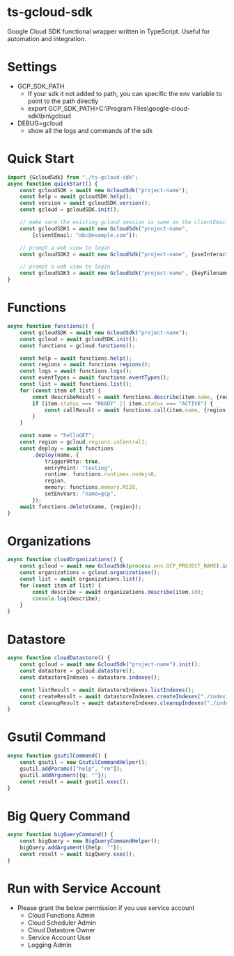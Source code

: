 # ts-gcloud-sdk

Google Cloud SDK functional wrapper written in TypeScript. Useful for automation and integration.

# Settings
- GCP_SDK_PATH 
  - If your sdk it not added to path, you can specific the env variable to point to the path directly
  - export GCP_SDK_PATH=C:\Program Files\google-cloud-sdk\bin\gcloud
- DEBUG=gcloud
  - show all the logs and commands of the sdk

# Quick Start

```typescript
import {GcloudSdk} from "./ts-gcloud-sdk";
async function quickStart() {
    const gcloudSDK = await new GcloudSdk("project-name");
    const help = await gcloudSDK.help();
    const version = await gcloudSDK.version();
    const gcloud = gcloudSDK.init();

    // make sure the existing gcloud session is same as the clientEmail
    const gcloudSDK1 = await new GcloudSdk("project-name",
        {clientEmail: "abc@example.com"});

    // prompt a web view to login
    const gcloudSDK2 = await new GcloudSdk("project-name", {useInteractiveLogin: true});

    // prompt a web view to login
    const gcloudSDK3 = await new GcloudSdk("project-name", {keyFilename: "serviceAccount.json"});
}
```

# Functions
```typescript
async function functions() {
    const gcloudSDK = await new GcloudSdk("project-name");
    const gcloud = await gcloudSDK.init();
    const functions = gcloud.functions();

    const help = await functions.help();
    const regions = await functions.regions();
    const logs = await functions.logs();
    const eventTypes = await functions.eventTypes();
    const list = await functions.list();
    for (const item of list) {
        const describeResult = await functions.describe(item.name, {region: item.region});
        if (item.status === "READY" || item.status === "ACTIVE") {
            const callResult = await functions.call(item.name, {region: item.region, data: {name: "value"}});
        }
    }

    const name = "helloGET";
    const region = gcloud.regions.usCentral1;
    const deploy = await functions
        .deploy(name, {
            triggerHttp: true,
            entryPoint: "testing",
            runtime: functions.runtimes.nodejs8,
            region,
            memory: functions.memory.M128,
            setEnvVars: "name=gcp",
        });
    await functions.delete(name, {region});
}
```

# Organizations
```typescript
async function cloudOrganizations() {
    const gcloud = await new GcloudSdk(process.env.GCP_PROJECT_NAME).init();
    const organizations = gcloud.organizations();
    const list = await organizations.list();
    for (const item of list) {
        const describe = await organizations.describe(item.id);
        console.log(describe);
    }
}
```

# Datastore
```typescript
async function cloudDatastore() {
    const gcloud = await new GcloudSdk("project-name").init();
    const datastore = gcloud.datastore();
    const datastoreIndexes = datastore.indexes();

    const listResult = await datastoreIndexes.listIndexes();
    const createResult = await datastoreIndexes.createIndexes("./index.yaml");
    const cleanupResult = await datastoreIndexes.cleanupIndexes("./index.yaml");
}
```

# Gsutil Command
```typescript
async function gsutilCommand() {
    const gsutil = new GsutilCommandHelper();
    gsutil.addParams(["help", "rm"]);
    gsutil.addArgument({q: ""});
    const result = await gsutil.exec();
}
```

# Big Query Command
```typescript
async function bigQueryCommand() {
    const bigQuery = new BigQueryCommandHelper();
    bigQuery.addArgument({help: ""});
    const result = await bigQuery.exec();
}
```

# Run with Service Account
- Please grant the below permission if you use service account
  - Cloud Functions Admin
  - Cloud Scheduler Admin
  - Cloud Datastore Owner
  - Service Account User
  - Logging Admin
